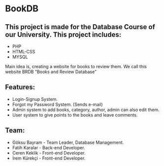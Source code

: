 # BookDB

## This project is made for the Database Course of our University. This project includes:
* PHP
* HTML-CSS
* MYSQL

Main idea is, creating a website for books to review them. We call this website BRDB "Books and Review Database"

## Features:

* Login-Signup System.
* Forgot my Password System. (Sends e-mail)
* Admin system to add books, category, author, admin can also edit them.
* User system to give points to the books and leave comments.

## Team:

* Göksu Bayram - Team Leader, Database Management.
* Fatih Karalar - Back-end Developer.
* Ceren Keklik - Front-end Developer.
* İrem Kürekçi - Front-end Developer.
